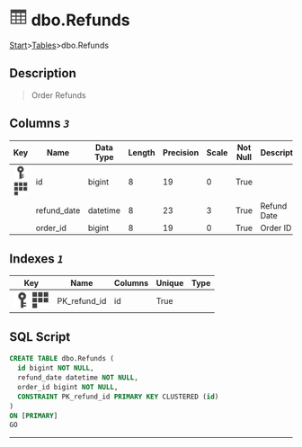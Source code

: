 # ![logo](../Images/table.svg) dbo.Refunds

[Start](../start.md)>[Tables](./Tables.md)>dbo.Refunds

## [](#Description) Description

> Order Refunds

## [](#Columns) Columns _`3`_

|Key|Name|Data Type|Length|Precision|Scale|Not Null|Description
|---|---|---|---|---|---|---|---
|[![Primary Key PK_refund_id](../Images/primarykey.svg)](#Indexes)[![Cluster Key PK_refund_id](../Images/Cluster.svg)](#Indexes)|id|bigint|8|19|0|True||||False|False|Refund ID|
| |refund_date|datetime|8|23|3|True|Refund Date|
| |order_id|bigint|8|19|0|True|Order ID|

## [](#Indexes) Indexes _`1`_

|Key|Name|Columns|Unique|Type
|---|---|---|---|---
|[![Primary Key PK_refund_id](../Images/primarykey.svg)](#Indexes)[![Cluster Key PK_refund_id](../Images/Cluster.svg)](#Indexes)|PK_refund_id|id|True||Refund ID Unique PK|

## [](#SqlScript) SQL Script

```SQL
CREATE TABLE dbo.Refunds (
  id bigint NOT NULL,
  refund_date datetime NOT NULL,
  order_id bigint NOT NULL,
  CONSTRAINT PK_refund_id PRIMARY KEY CLUSTERED (id)
)
ON [PRIMARY]
GO
```

___
